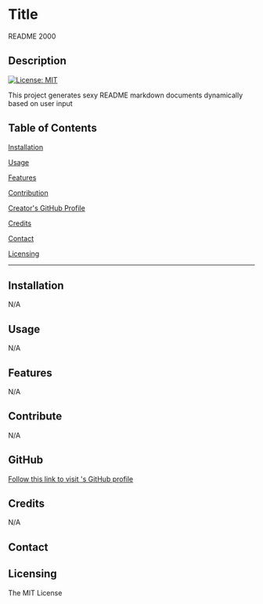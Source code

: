 
  
  # Title

  README 2000

  ## Description

  [![License: MIT](https://img.shields.io/badge/License-MIT-yellow.svg)](https://opensource.org/licenses/MIT)

  This project generates sexy README markdown documents dynamically based on user input


  ## Table of Contents

  [Installation](#installation)
  
  [Usage](#usage)

  [Features](#features)

  [Contribution](#contribute)

  [Creator's GitHub Profile](#github)

  [Credits](#credits)

  [Contact](#contact)

  [Licensing](#licensing)

**************************

  ## Installation

  N/A

  ## Usage

  N/A



  ## Features

  N/A

  ## Contribute

  N/A

 
  ## GitHub

  <a href="https://www.github.com/" target="_blank">Follow this link to visit 's GitHub profile</a>

  ## Credits

  N/A

  ## Contact

  

  ## Licensing

  The MIT License
  
